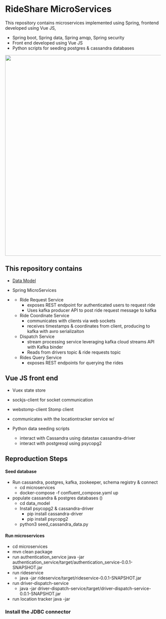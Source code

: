# RideShare MicroServices #
This repository contains microservices implemented using Spring, frontend developed using Vue JS, 
* Spring boot, Spring data, Spring amqp, Spring security
* Front end developed using Vue JS
* Python scripts for seeding postgres & cassandra databases

<img src ="https://dakobed-images.s3-us-west-2.amazonaws.com/architecture_diagram.png" width ="1200" height="650">

## This repository contains ##
* [Data Model](data_model/README.md)

* Spring MicroServices

* [](data_model/README.md)
    * Ride Request Service
        * exposes REST endpoint for authenticated users to request ride
        * Uses kafka producer API to post ride request message to kafka
    * Ride Coordinate Service
        * communicates with clients via web sockets 
        * receives timestamps & coordinates from client, producing to kafka with avro serializaiton
    * Dispatch Service
        * stream processing service leveraging kafka cloud streams API with Kafka binder
        * Reads from drivers topic & ride requests topic
    * Rides Query Service
        * exposes REST endpoints for querying the rides


## Vue JS front end ##
  * Vuex state store
  * sockjs-client for socket communication
  * webstomp-client Stomp client
  * communicates with the locationtracker service w/ 

* Python data seeding scripts
    * interact with Cassandra using datastax cassandra-driver
    * interact with postgresql using psycopg2

## Reproduction Steps  ##
#### Seed database ####
* Run cassandra, postgres, kafka, zookeeper, schema registry & connect    
    * cd microservices
    * docker-compose -f confluent_compose.yaml up
* populate cassandra & postgres databases ()
    * cd data_model
    * Install psycopg2 & cassandra-driver
        * pip install cassandra-driver
        * pip install psycopg2
    * python3 seed_cassandra_data.py


#### Run microservices #####
* cd microservices
* mvn clean package
* run authentication_service
    java -jar authentication_service/target/authentication_service-0.0.1-SNAPSHOT.jar
* run rideservice
    * java -jar rideservice/target/rideservice-0.0.1-SNAPSHOT.jar
* run driver-dispatch-service
    * java -jar driver-dispatch-service/target/driver-dispatch-service-0.0.1-SNAPSHOT.jar
* run location tracker
   java -jar 


### Install the JDBC connector ###


